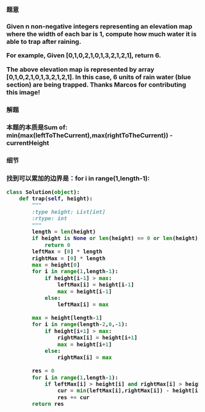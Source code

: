 <h3>题意<h3>
<p>Given n non-negative integers representing an elevation map where the width of each bar is 1, compute how much water it is able to trap after raining.

For example, 
Given [0,1,0,2,1,0,1,3,2,1,2,1], return 6.


The above elevation map is represented by array [0,1,0,2,1,0,1,3,2,1,2,1].
In this case, 6 units of rain water (blue section) are being trapped. Thanks Marcos for contributing this image!
<p>



<h3>解题<h3>
<p>本题的本质是Sum of:  min(max(leftToTheCurrent),max(rightToTheCurrent)) - currentHeight<p>




<h3>细节<h3>
<p>找到可以累加的边界是：for i in range(1,length-1):<p>

```python
class Solution(object):
    def trap(self, height):
        """
        :type height: List[int]
        :rtype: int
        """
        length = len(height)
        if height is None or len(height) == 0 or len(height) == 1:
            return 0
        leftMax = [0] * length
        rightMax = [0] * length
        max = height[0]
        for i in range(1,length-1):
            if height[i-1] > max:
                leftMax[i] = height[i-1]
                max = height[i-1]
            else:
                leftMax[i] = max
        
        max = height[length-1]
        for i in range(length-2,0,-1):
            if height[i+1] > max:
                rightMax[i] = height[i+1]
                max = height[i+1]
            else:
                rightMax[i] = max
        
        res = 0
        for i in range(1,length-1):
            if leftMax[i] > height[i] and rightMax[i] > height[i]:
                cur = min(leftMax[i],rightMax[i]) - height[i]
                res += cur
        return res
        

```

